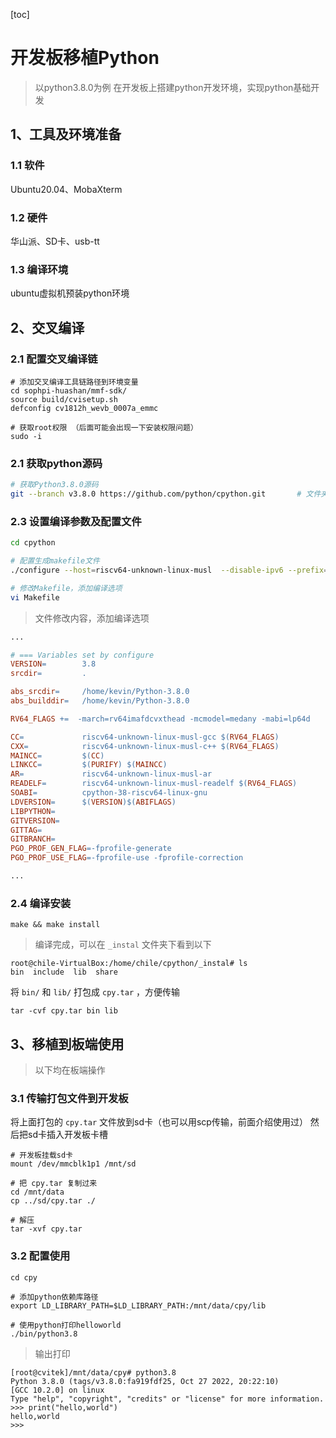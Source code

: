 [toc]

# 开发板移植Python

> 以python3.8.0为例
在开发板上搭建python开发环境，实现python基础开发



## 1、工具及环境准备

### 1.1 软件
Ubuntu20.04、MobaXterm

### 1.2 硬件
华山派、SD卡、usb-tt

### 1.3 编译环境
ubuntu虚拟机预装python环境



## 2、交叉编译

### 2.1 配置交叉编译链

```
# 添加交叉编译工具链路径到环境变量
cd sophpi-huashan/mmf-sdk/
source build/cvisetup.sh
defconfig cv1812h_wevb_0007a_emmc

# 获取root权限 （后面可能会出现一下安装权限问题）
sudo -i
```

### 2.1 获取python源码

```sh
# 获取Python3.8.0源码
git --branch v3.8.0 https://github.com/python/cpython.git		# 文件夹名为cpython
```

### 2.3 设置编译参数及配置文件

```sh
cd cpython

# 配置生成makefile文件
./configure --host=riscv64-unknown-linux-musl  --disable-ipv6 --prefix=$PWD/_instal  ac_cv_file__dev_ptc=no  ac_cv_file__dev_ptmx=no  --build=x86_64-linux-gnu  --enable-shared

# 修改Makefile，添加编译选项
vi Makefile
```
> 文件修改内容，添加编译选项

```makefile
...

# === Variables set by configure
VERSION=        3.8
srcdir=         .

abs_srcdir=     /home/kevin/Python-3.8.0
abs_builddir=   /home/kevin/Python-3.8.0

RV64_FLAGS +=  -march=rv64imafdcvxthead -mcmodel=medany -mabi=lp64d

CC=             riscv64-unknown-linux-musl-gcc $(RV64_FLAGS)
CXX=            riscv64-unknown-linux-musl-c++ $(RV64_FLAGS)
MAINCC=         $(CC)
LINKCC=         $(PURIFY) $(MAINCC)
AR=             riscv64-unknown-linux-musl-ar
READELF=        riscv64-unknown-linux-musl-readelf $(RV64_FLAGS)
SOABI=          cpython-38-riscv64-linux-gnu
LDVERSION=      $(VERSION)$(ABIFLAGS)
LIBPYTHON=
GITVERSION=
GITTAG=
GITBRANCH=
PGO_PROF_GEN_FLAG=-fprofile-generate
PGO_PROF_USE_FLAG=-fprofile-use -fprofile-correction

...
```

### 2.4 编译安装

```
make && make install
```

> 编译完成，可以在 `_instal` 文件夹下看到以下

```
root@chile-VirtualBox:/home/chile/cpython/_instal# ls
bin  include  lib  share
```

将 `bin/` 和 `lib/` 打包成 `cpy.tar` ，方便传输
```
tar -cvf cpy.tar bin lib
```



## 3、移植到板端使用


> 以下均在板端操作

### 3.1 传输打包文件到开发板

将上面打包的 `cpy.tar` 文件放到sd卡（也可以用scp传输，前面介绍使用过）
然后把sd卡插入开发板卡槽

```
# 开发板挂载sd卡
mount /dev/mmcblk1p1 /mnt/sd

# 把 cpy.tar 复制过来
cd /mnt/data
cp ../sd/cpy.tar ./

# 解压
tar -xvf cpy.tar 
```

### 3.2 配置使用

```
cd cpy

# 添加python依赖库路径
export LD_LIBRARY_PATH=$LD_LIBRARY_PATH:/mnt/data/cpy/lib

# 使用python打印helloworld
./bin/python3.8
```

> 输出打印

```
[root@cvitek]/mnt/data/cpy# python3.8
Python 3.8.0 (tags/v3.8.0:fa919fdf25, Oct 27 2022, 20:22:10)
[GCC 10.2.0] on linux
Type "help", "copyright", "credits" or "license" for more information.
>>> print("hello,world")
hello,world
>>>

```
